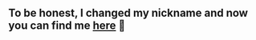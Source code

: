 ## To be honest, I changed my nickname and now you can find me [here](http://github.com/roniakia) 🎀
